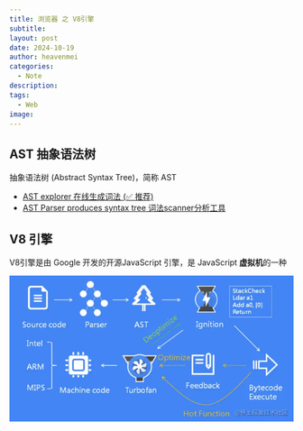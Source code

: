 ```yaml
---
title: 浏览器 之 V8引擎
subtitle: 
layout: post
date: 2024-10-19
author: heavenmei
categories:
  - Note
description: 
tags:
  - Web
image:
---
```

## AST 抽象语法树

抽象语法树 (Abstract Syntax Tree)，简称 AST


- [AST explorer 在线生成词法 (✅ 推荐)](https://link.juejin.cn/?target=https%3A%2F%2Fastexplorer.net%2F "https://astexplorer.net/")
- [AST Parser produces syntax tree 词法scanner分析工具](https://link.juejin.cn/?target=https%3A%2F%2Fesprima.org%2Fdemo%2Fparse.html "https://esprima.org/demo/parse.html")

## V8 引擎
V8引擎是由 Google 开发的开源JavaScript 引擎，是 JavaScript **虚拟机**的一种


![](assets/bvrowser-v8-20250328095757.png)